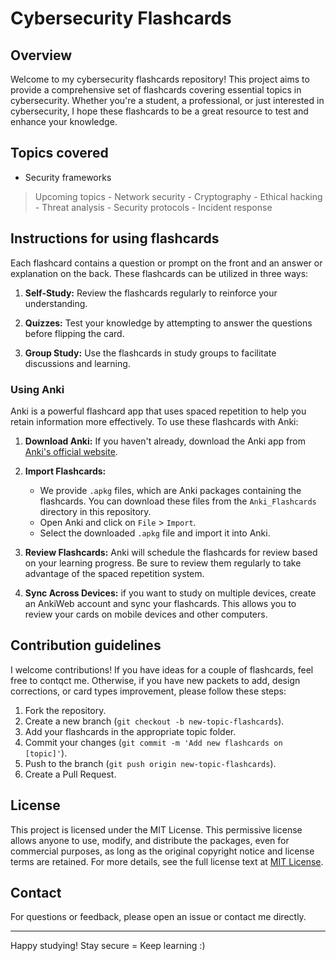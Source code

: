 # Cybersecurity Flashcards

## Overview

Welcome to my cybersecurity flashcards repository! This project aims to provide a comprehensive set of flashcards covering essential topics in cybersecurity. Whether you're a student, a professional, or just interested in cybersecurity, I hope these flashcards to be a great resource to test and enhance your knowledge.

## Topics covered 

- Security frameworks

> Upcoming topics 
    - Network security
    - Cryptography
    - Ethical hacking
    - Threat analysis
    - Security protocols
    - Incident response


## Instructions for using flashcards

Each flashcard contains a question or prompt on the front and an answer or explanation on the back. These flashcards can be utilized in three ways:

1. **Self-Study:** Review the flashcards regularly to reinforce your understanding.

2. **Quizzes:** Test your knowledge by attempting to answer the questions before flipping the card.

3. **Group Study:** Use the flashcards in study groups to facilitate discussions and learning.

### Using Anki

Anki is a powerful flashcard app that uses spaced repetition to help you retain information more effectively. To use these flashcards with Anki:

1. **Download Anki:** If you haven't already, download the Anki app from [Anki's official website](https://apps.ankiweb.net/).

2. **Import Flashcards:**
   - We provide `.apkg` files, which are Anki packages containing the flashcards. You can download these files from the `Anki_Flashcards` directory in this repository.
   - Open Anki and click on `File` > `Import`.
   - Select the downloaded `.apkg` file and import it into Anki.
   
3. **Review Flashcards:** Anki will schedule the flashcards for review based on your learning progress. Be sure to review them regularly to take advantage of the spaced repetition system.
   
4. **Sync Across Devices:** if you want to study on multiple devices, create an AnkiWeb account and sync your flashcards. This allows you to review your cards on mobile devices and other computers.
   
   
## Contribution guidelines

I welcome contributions! If you have ideas for a couple of flashcards, feel free to contqct me. Otherwise, if you have new packets to add, design corrections, or card types improvement, please follow these steps:
1. Fork the repository.
2. Create a new branch (`git checkout -b new-topic-flashcards`).
3. Add your flashcards in the appropriate topic folder.
4. Commit your changes (`git commit -m 'Add new flashcards on [topic]'`).
5. Push to the branch (`git push origin new-topic-flashcards`).
6. Create a Pull Request.

## License
This project is licensed under the MIT License. This permissive license allows anyone to use, modify, and distribute the packages, even for commercial purposes, as long as the original copyright notice and license terms are retained. For more details, see the full license text at [MIT License](https://opensource.org/license/mit).



## Contact
For questions or feedback, please open an issue or contact me  directly.

---

Happy studying! Stay secure =  Keep learning :)